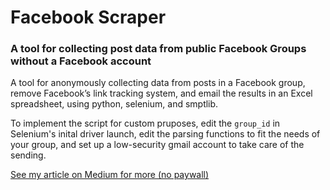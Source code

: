 # Facebook Scraper
### A tool for collecting post data from public Facebook Groups without a Facebook account

A tool for anonymously collecting data from posts in a Facebook group, remove Facebook’s link tracking system, and email the results in an Excel spreadsheet, using python, selenium, and smptlib.

To implement the script for custom pruposes, edit the `group_id` in Selenium's inital driver launch, edit the parsing functions to fit the needs of your group, and set up a low-security gmail account to take care of the sending.

<a href="https://medium.com/@3joemail/job-hunting-without-social-media-152ada0639db?source=friends_link&sk=97e4d6132f26663748a4a4474b17b598">See my article on Medium for more (no paywall)


